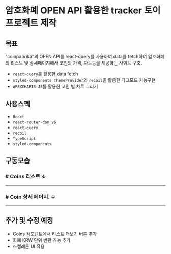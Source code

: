 # 암호화폐 OPEN API 활용한 tracker 토이프로젝트 제작

## 목표

"coinpaprika"의 OPEN API를 react-query를 사용하여 data를 fetch하여 암호화폐의 리스트 및 상세페이지에서 코인의 가격, 차트등을 제공하는 사이트 구축.

- <code>react-query</code>를 활용한 data fetch
- <code>styled-components ThemeProvider</code>와 <code>recoil</code>을 활용한 다크모드 기능구현
- <code>APEXCHARTS.JS</code>를 활용한 코인 별 차트 그리기

## 사용스펙

- <code>React</code>
- <code>react-router-dom v6</code>
- <code>react-query</code>
- <code>recoil</code>
- <code>TypeScript</code>
- <code>styled-components</code>

## 구동모습

### # Coins 리스트 ↓



---

### # Coin 상세 페이지. ↓



---

## 추가 및 수정 예정

- Coins 컴포넌트에서 리스트 더보기 버튼 추가
- 화폐 KRW 단위 변환 기능 추가
- 스켈레톤 UI 적용
